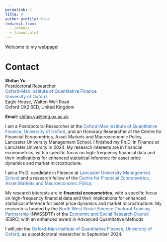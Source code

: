 ```yaml
---
permalink: /
title: # 
author_profile: true
redirect_from: 
  - /about/
  - /about.html
---
```


Welcome to my webpage!

Contact
=======
**Shifan Yu**<br>
Postdoctoral Researcher<br>
<a href="https://oxford-man.ox.ac.uk/" style="text-decoration: none; color: #2B6CB0;">Oxford-Man Institute of Quantitative Finance</a><br>
<a href="https://www.ox.ac.uk/" style="text-decoration: none; color: #2B6CB0;">University of Oxford</a><br>
Eagle House, Walton Well Road<br>
Oxford OX2 6ED, United Kingdom

**Email:** shifan.yu@eng.ox.ac.uk

I am a Postdoctoral Researcher at the <a href="https://oxford-man.ox.ac.uk/" style="text-decoration: none; color: #2B6CB0;">Oxford-Man Institute of Quantitative Finance</a>, <a href="https://www.ox.ac.uk/" style="text-decoration: none; color: #2B6CB0;">University of Oxford</a>, and an Honorary Researcher at the Centre for Financial Econometrics, Asset Markets and Macroeconomic Policy, Lancaster University Management School. I finished my Ph.D. in Finance at Lancaster University in 2024. My research interests are in financial econometrics, with a specific focus on high-frequency financial data and their implications for enhanced statistical inference for asset price dynamics and market microstructure.


I am a Ph.D. candidate in Finance at <a href="https://www.lancaster.ac.uk/lums/" style="text-decoration: none; color: #2B6CB0;">Lancaster University Management School</a> and a research fellow of the <a href="https://www.lancaster.ac.uk/lums/research/areas-of-expertise/centre-for-financial-econometrics-asset-markets-and-macroeconomic-policy/" style="text-decoration: none; color: #2B6CB0;">Centre for Financial Econometrics, Asset Markets and Macroeconomic Policy</a>. 

My research interests are in **financial econometrics**, with a specific focus on high-frequency financial data and their implications for enhanced statistical inference for asset price dynamics and market microstructure. My research is funded by the <a href="https://nwssdtp.ac.uk/" style="text-decoration: none; color: #2B6CB0;">North West Social Science Doctoral Training Partnership</a> (NWSSDTP) of the <a href="https://www.ukri.org/councils/esrc/" style="text-decoration: none; color: #2B6CB0;">Economic and Social Research Council</a> (ESRC) with an enhanced award in Advanced Quantitative Methods.

I will join the <a href="https://oxford-man.ox.ac.uk/" style="text-decoration: none; color: #2B6CB0;">Oxford-Man Institute of Quantitative Finance</a>, <a href="https://www.ox.ac.uk/" style="text-decoration: none; color: #2B6CB0;">University of Oxford</a>, as a postdoctoral researcher in September 2024.

